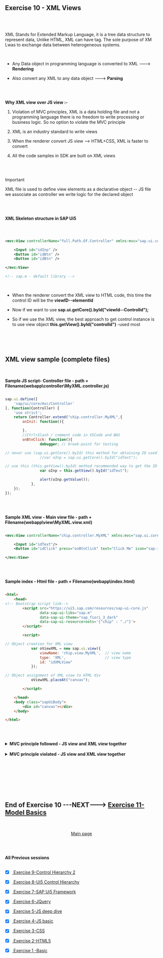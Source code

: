 ## Exercise 10 - XML Views

</br></br>

XML Stands for Extended Markup Language, it is a tree data structure to represent data, Unlike HTML, XML can have tag. The sole purpose of XM Lwas to exchange data between heterogeneous systems.

</br>

- Any Data object in programming language is converted to XML ---> **Rendering** 

- Also convert any XML to any data object ---> **Parsing**


</br></br>

**Why XML view over JS view :-**
</br>


1. Violation of MVC principles, XML is a data holding file and not a programming language there is no freedom to write processing or business logic. So no option to violate the MVC principle

2. XML is an industry standard to write views 

3. When the renderer convert JS view --> HTML+CSS, XML is faster to convert

4. All the code samples in SDK are built on XML views


</br></br>

> [!IMPORTANT]
> XML file is used to define view elements as a declarative object
> -- JS file we associate as controller we write logic for the declared object

</br></br>


**XML Skeleton structure in SAP Ui5**

</br>

```xml

<mvc:View controllerName="full.Path.Of.Controller" xmlns:mvc="sap.ui.core.mvc" xmlns="sap.m" xmlns:ns="libname">

    <Input id="idInp" />
    <Button id="idBtn" />
    <Button id="idBtn" />

</mvc:View>

<!-- sap.m - default library -->

```

</br>

- When the renderer convert the XML view to HTML code, this time the control ID will be the **viewID--elementId**

- Now if we want to use **sap.ui.getCore().byId("viewId--ControlId");**

- So if we use the XML view, the best approach to get control instance is to use view object
**this.getView().byId("controlId")** -used most

</br></br>
</br>

## XML view sample (complete files)

</br>

**Sample JS script- Controller file - path + Filename(webapp\controller\MyXML.controller.js)**

```js

sap.ui.define([
    'sap/ui/core/mvc/Controller'
], function(Controller) {
    'use strict';
    return Controller.extend("chip.controller.MyXML",{
        onInit: function(){

        },
        //Ctrl+Slash / comment code in VSCode and BAS
        onBtnClick: function(){
                debugger; // break-point for testing 

// never use (sap.ui.getCore().byId) this method for obtaining ID used in JS - it wont work               
                //var oInp = sap.ui.getCore().byId("idText");  

// use this (this.getView().byId) method recommended way to get the ID in XMML views
                var oInp = this.getView().byId("idText");      

                alert(oInp.getValue());
            },
    });
});


```

</br></br>

**Sample XML view - Main view file - path + Filename(webapp\view\MyXML.view.xml)** 

```xml

<mvc:View controllerName="chip.controller.MyXML" xmlns:mvc="sap.ui.core.mvc" xmlns="sap.m">

    <Input id="idText"/>
    <Button id="idClick" press="onBtnClick" text="Click Me" icon="sap-icon://home"/>

</mvc:View>

```

</br></br>

**Sample index - Html file - path + Filename(webapp\index.html)** 

```html

<html>
    <head>
<!-- Bootstrap script link-->
        <script src="https://ui5.sap.com/resources/sap-ui-core.js"
                data-sap-ui-libs="sap.m"
                data-sap-ui-theme="sap_fiori_3_dark"
                data-sap-ui-resourceroots='{"chip" : "./"}'>     
        </script>

        <script>

// Object creation for XML view
            var oViewXML = new sap.ui.view({
                viewName: 'chip.view.MyXML',  // view name
                type: 'XML',                  // view type
                id: "idXMLView"             
            });

// Object assignment of XML view to HTML div
            oViewXML.placeAt("canvas");

        </script>

    </head>
    <body class="sapUiBody">
        <div id="canvas"></div>
    </body> 

</html>

```


</br></br>


<details>
<summary> <b> MVC principle followed - JS view and XML view together  </b> </summary>
</br>
</br>

JS view + XML view appear together in **index.html** example of both 


**JS view controller file -JS - path + Filename(webapp\controller\Main.controller.js)**

```js

//AMD Like Syntax, Module Definition, Scaffolding template
sap.ui.define(
    ['sap/ui/core/mvc/Controller'], 
    function(Controller){
        return Controller.extend("chip.controller.Main",{
            //this.getView()
            //Hook methods
            // oSuperman : sap.ui.getCore(),
            onInit: function() {
               //If you give more what you get, soon you will get
               //more than you gave 
               console.log("Contructor was called ", sap.ui.getCore());
               console.log(this.getView());
            },
            onExit: function(){
                console.log("onExit was called", sap.ui.getCore());
            },
            onBeforeRendering: function(){
                console.log("Before rendering was called ", sap.ui.getCore());
            },
            onAfterRendering: function(){
                console.log("After Rendering was called ");
                $("#idInp").fadeOut(1000).fadeIn(5000);
            },
            spiderman: function(){
                    //Step 1: get the object of Button 1 
                    var oBtnNew = sap.ui.getCore().byId("idBtn");
                    //Step 2: Attach the event dynamically to function
                    oBtnNew.attachPress(function(){
                        //alert(document.getElementById("idInp").value);
                        //Step 1: get the application object(instance)
                        var oCore = sap.ui.getCore();
                        //Step 2: Obtain the UI5 control object - sap.ui.getCore().byId("idInp")
                        var oInp = oCore.byId("idInp");
                        //Step 3: We have a value, so we will have setter and getter for same
                        var sVal = oInp.getValue();
                        //Step 4: print on screen
                        alert(sVal);
                    });
                }
        });
});

```

</br></br>

**JS View file -JS - path + Filename(webapp\view\Main.view.js)**

```js

sap.ui.jsview("chip.view.Main", {

    getControllerName: function() {
        return "chip.controller.Main";
    },

    createContent: function(oController) {
            var oInp = new sap.m.Input("idInp");
            //oInp.placeAt("canvas");
            var oBtn = new sap.m.Button('idBtn',
                {
                text: 'Shoot!',
                icon: 'sap-icon://camera'
                }
            );
            
            //oBtn.placeAt("content");
            var oBtn2 = new sap.m.Button({
                text: "Attach",
                press: oController.spiderman
            });

            //oBtn2.placeAt("next");
            return [oInp, oBtn, oBtn2];
    }

});

```

</br></br>

**XML view file -XML - path + Filename(webapp\view\MyXML.view.xml)**

```xml

<mvc:View controllerName="chip.controller.MyXML" xmlns:mvc="sap.ui.core.mvc" xmlns="sap.m">

    <Input id="idText"/>
    <Button id="idClick" press="onBtnClick" text="Click Me" icon="sap-icon://home"/>

</mvc:View>

```

</br></br>

**XML view Controller file -JS - path + Filename(webapp\controller\MyXML.controller.js)**

```js

sap.ui.define([
    'sap/ui/core/mvc/Controller'
], function(Controller) {
    'use strict';
    return Controller.extend("chip.controller.MyXML",{
        onInit: function(){

        },
        //Ctrl+Slash /
        onBtnClick: function(){
                debugger;
                //var oInp = sap.ui.getCore().byId("idText");  //this.getView().byId("idText")
                var oInp = this.getView().byId("idText");
                alert(oInp.getValue());
            },
    });
});


```

</br></br>

**Index.html file - path + Filename(webapp\index.html)**

```html

<html>
    <head>

        <script src="https://sapui5.hana.ondemand.com/resources/sap-ui-core.js"
                data-sap-ui-libs="sap.m"
                data-sap-ui-theme="sap_fiori_3_dark"
                data-sap-ui-resourceroots='{
                    "chip" : "./"
                }'
        >     
        </script>

        <script>
            //var oControlName = new libraryName.ClassName(sId, sProperties);
            
            var oView = new sap.ui.view({
                viewName: 'chip.view.Main',
                type: 'JS'
            });
            
            oView.placeAt('content');

            var oViewXML = new sap.ui.view({
                viewName: 'chip.view.MyXML',
                type: 'XML',
                id: "idXMLView"
            });
            oViewXML.placeAt("canvas");


        </script>

    </head>
    <body class="sapUiBody">
        <div id="canvas"></div>
        <div id="content"></div>
        <div id="next"></div>
    </body> 

</html>

```
</br>
</br>
</details>

</br>

<details>
<summary> <b> MVC principle violated - JS view and XML view together  </b> </summary>
</br>
</br>


**JS view + XML view controller file -JS - path + Filename(webapp\controller\Main.controller.js)**

```js

//AMD Like Syntax, Module Definition, Scaffolding template
sap.ui.define(
    ['sap/ui/core/mvc/Controller'], 
    function(Controller){
        return Controller.extend("chip.controller.Main",{
            //this.getView()
            //Hook methods
            // oSuperman : sap.ui.getCore(),
            onInit: function() {
               //If you give more what you get, soon you will get
               //more than you gave 
               console.log("Contructor was called ", sap.ui.getCore());
               console.log(this.getView());
            },
            onExit: function(){
                console.log("onExit was called", sap.ui.getCore());
            },
            onBeforeRendering: function(){
                console.log("Before rendering was called ", sap.ui.getCore());
            },
            onAfterRendering: function(){
                console.log("After Rendering was called ");
                $("#idInp").fadeOut(1000).fadeIn(5000);
            },

            // XML view controlelr logic 
            onBtnClick: function(){
                debugger;
                //var oInp = sap.ui.getCore().byId("idText");  //this.getView().byId("idText")
                var oInp = this.getView().byId("idText");
                alert(oInp.getValue());
            },

            spiderman: function(){
                    //Step 1: get the object of Button 1 
                    var oBtnNew = sap.ui.getCore().byId("idBtn");
                    //Step 2: Attach the event dynamically to function
                    oBtnNew.attachPress(function(){
                        //alert(document.getElementById("idInp").value);
                        //Step 1: get the application object(instance)
                        var oCore = sap.ui.getCore();
                        //Step 2: Obtain the UI5 control object - sap.ui.getCore().byId("idInp")
                        var oInp = oCore.byId("idInp");
                        //Step 3: We have a value, so we will have setter and getter for same
                        var sVal = oInp.getValue();
                        //Step 4: print on screen
                        alert(sVal);
                    });
                }
        });
});

```

</br></br>

**XML view file -XML - path + Filename(webapp\view\MyXML.view.xml)**

```xml

<!--Check the controller name-->
<mvc:View controllerName="chip.controller.Main" xmlns:mvc="sap.ui.core.mvc" xmlns="sap.m">

    <Input id="idText"/>
    <Button id="idClick" press="onBtnClick" text="Click Me" icon="sap-icon://home"/>

</mvc:View>

```

</br></br>

**JS View file -JS - path + Filename(webapp\view\Main.view.js)**

```js

sap.ui.jsview("chip.view.Main", {

    getControllerName: function() {
        return "chip.controller.Main";
    },

    createContent: function(oController) {
            var oInp = new sap.m.Input("idInp");
            //oInp.placeAt("canvas");
            var oBtn = new sap.m.Button('idBtn',
                {
                text: 'Shoot!',
                icon: 'sap-icon://camera'
                }
            );
            
            //oBtn.placeAt("content");
            var oBtn2 = new sap.m.Button({
                text: "Attach",
                press: oController.spiderman
            });

            //oBtn2.placeAt("next");
            return [oInp, oBtn, oBtn2];
    }

});

```

</br></br>

**Index.html file - path + Filename(webapp\index.html)**

```html

<html>
    <head>

        <script src="https://sapui5.hana.ondemand.com/resources/sap-ui-core.js"
                data-sap-ui-libs="sap.m"
                data-sap-ui-theme="sap_fiori_3_dark"
                data-sap-ui-resourceroots='{
                    "chip" : "./"
                }'
        >     
        </script>

        <script>
            //var oControlName = new libraryName.ClassName(sId, sProperties);
            
            var oView = new sap.ui.view({
                viewName: 'chip.view.Main',
                type: 'JS'
            });
            
            oView.placeAt('content');

            var oViewXML = new sap.ui.view({
                viewName: 'chip.view.MyXML',
                type: 'XML',
                id: "idXMLView"
            });
            oViewXML.placeAt("canvas");


        </script>

    </head>
    <body class="sapUiBody">
        <div id="canvas"></div>
        <div id="content"></div>
        <div id="next"></div>
    </body> 

</html>

```

</br>
</br>
</details>











</br></br>
</br></br>
</br></br>

## End of Exercise 10 ---NEXT---> <a href="https://github.com/Octavius-Dante/Arthelais/tree/main/ex_11"> Exercise 11- Model Basics</a>
</br>
<p align="center"> <a href="https://github.com/Octavius-Dante/Arthelais/tree/main"> Main page </a> </p>


</br></br>

**All Previous sessions**
</br></br>

<!-- - [x] <a href="https://github.com/Octavius-Dante/Arthelais/tree/main/ex_37"> Exercise 37-Deploy app to launchpad</a>
- [x] <a href="https://github.com/Octavius-Dante/Arthelais/tree/main/ex_36"> Exercise 36-WebIde and Git integration</a>
- [x] <a href="https://github.com/Octavius-Dante/Arthelais/tree/main/ex_35"> Exercise 35-POST, GET and DELETE from Fiori</a>
- [x] <a href="https://github.com/Octavius-Dante/Arthelais/tree/main/ex_34"> Exercise 34-GET and Connect</a>
- [x] <a href="https://github.com/Octavius-Dante/Arthelais/tree/main/ex_33"> Exercise 33-Fiori Project Connect Odata</a>
- [x] <a href="https://github.com/Octavius-Dante/Arthelais/tree/main/ex_32"> Exercise 32-Connectivity</a>
- [x] <a href="https://github.com/Octavius-Dante/Arthelais/tree/main/ex_31"> Exercise 31-Function Import and Images</a>
- [x] <a href="https://github.com/Octavius-Dante/Arthelais/tree/main/ex_30"> Exercise 30-implementing CRUD</a>
- [x] <a href="https://github.com/Octavius-Dante/Arthelais/tree/main/ex_29"> Exercise 29-Implementing GET</a>
- [x] <a href="https://github.com/Octavius-Dante/Arthelais/tree/main/ex_28"> Exercise 28-Create A Gateway Project</a>
- [x] <a href="https://github.com/Octavius-Dante/Arthelais/tree/main/ex_27"> Exercise 27-Odata GET</a>
- [x] <a href="https://github.com/Octavius-Dante/Arthelais/tree/main/ex_26"> Exercise 26-Fiori Deployments</a>
- [x] <a href="https://github.com/Octavius-Dante/Arthelais/tree/main/ex_25"> Exercise 25-Fragments Deep dive</a>
- [x] <a href="https://github.com/Octavius-Dante/Arthelais/tree/main/ex_24"> Exercise 24-Fragments</a>
- [x] <a href="https://github.com/Octavius-Dante/Arthelais/tree/main/ex_23"> Exercise 23-Icon Tab bar</a>
- [x] <a href="https://github.com/Octavius-Dante/Arthelais/tree/main/ex_22"> Exercise 22-Route matched Handlers</a>
- [x] <a href="https://github.com/Octavius-Dante/Arthelais/tree/main/ex_21"> Exercise 21-Router Basics</a>
- [x] <a href="https://github.com/Octavius-Dante/Arthelais/tree/main/ex_20"> Exercise 20-Filters on List mode</a>
- [x] <a href="https://github.com/Octavius-Dante/Arthelais/tree/main/ex_19"> Exercise 19-Manifest JSON</a>
- [x] <a href="https://github.com/Octavius-Dante/Arthelais/tree/main/ex_18"> Exercise 18-List Control</a>
- [x] <a href="https://github.com/Octavius-Dante/Arthelais/tree/main/ex_17"> Exercise 17-Fiori Lite app</a>
- [x] <a href="https://github.com/Octavius-Dante/Arthelais/tree/main/ex_16"> Exercise 16-Formatters </a>
- [x] <a href="https://github.com/Octavius-Dante/Arthelais/tree/main/ex_15"> Exercise 15-Element Binding</a>
- [x] <a href="https://github.com/Octavius-Dante/Arthelais/tree/main/ex_14"> Exercise 14-Table control</a>
- [x] <a href="https://github.com/Octavius-Dante/Arthelais/tree/main/ex_13"> Exercise 13-Expression Binding XML Model</a>
- [x] <a href="https://github.com/Octavius-Dante/Arthelais/tree/main/ex_12"> Exercise 12-Json Model Property Binding</a>
- [x] <a href="https://github.com/Octavius-Dante/Arthelais/tree/main/ex_11"> Exercise 11-Model Basics </a>
- [x] <a href="https://github.com/Octavius-Dante/Arthelais/tree/main/ex_10"> Exercise 10-XML Views </a> -->
- [x] <a href="https://github.com/Octavius-Dante/Arthelais/tree/main/ex_9"> Exercise 9-Control Hierarchy 2</a>
- [x] <a href="https://github.com/Octavius-Dante/Arthelais/tree/main/ex_8"> Exercise 8-Ui5 Control Hierarchy </a>
- [x] <a href="https://github.com/Octavius-Dante/Arthelais/tree/main/ex_7"> Exercise 7-SAP Ui5 Framework </a>
- [x] <a href="https://github.com/Octavius-Dante/Arthelais/tree/main/ex_6"> Exercise 6-JQuery </a>
- [x] <a href="https://github.com/Octavius-Dante/Arthelais/tree/main/ex_5"> Exercise 5-JS deep dive </a>
- [x] <a href="https://github.com/Octavius-Dante/Arthelais/tree/main/ex_4"> Exercise 4-JS basic </a>
- [x] <a href="https://github.com/Octavius-Dante/Arthelais/tree/main/ex_3"> Exercise 3-CSS </a>
- [x] <a href="https://github.com/Octavius-Dante/Arthelais/tree/main/ex_2"> Exercise 2-HTML5</a>
- [x] <a href="https://github.com/Octavius-Dante/Arthelais/tree/main/ex_1"> Exercise 1 -Basic </a>


<!--

<details>
<summary> <b> ALL CODE CHANGES - TODAY SESSION </b> </summary>
</br>
</br>

</br>
</br>
<img src="./files/ui5e10_1.png" >
</br>
</br>
</details>

-->